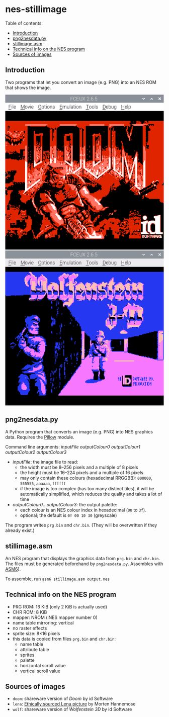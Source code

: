 # nes-stillimage

Table of contents:
* [Introduction](#introduction)
* [png2nesdata.py](#png2nesdatapy)
* [stillimage.asm](#stillimageasm)
* [Technical info on the NES program](#technical-info-on-the-nes-program)
* [Sources of images](#sources-of-images)

## Introduction
Two programs that let you convert an image (e.g. PNG) into an NES ROM that shows the image.

![title screen of shareware DOS Doom in 256&times;192 pixels and 4 shades of red, in FCEUX](snap-doom.png)
![title screen of shareware DOS Wolfenstein 3D in 256&times;200 pixels and 4 bright colours, in FCEUX](snap-wolf.png)

## png2nesdata.py
A Python program that converts an image (e.g. PNG) into NES graphics data. Requires the [Pillow](https://python-pillow.org) module.

Command line arguments: *inputFile outputColour0 outputColour1 outputColour2 outputColour3*
* *inputFile*: the image file to read:
  * the width must be 8&ndash;256 pixels and a multiple of 8 pixels
  * the height must be 16&ndash;224 pixels and a multiple of 16 pixels
  * may only contain these colours (hexadecimal RRGGBB): `000000`, `555555`, `aaaaaa`, `ffffff`
  * if the image is too complex (has too many distinct tiles), it will be automatically simplified, which reduces the quality and takes a lot of time
* *outputColour0*&hellip;*outputColour3*: the output palette:
  * each colour is an NES colour index in hexadecimal (`00` to `3f`).
  * optional; the default is `0f 00 10 30` (greyscale)

The program writes `prg.bin` and `chr.bin`. (They will be overwritten if they already exist.)

## stillimage.asm
An NES program that displays the graphics data from `prg.bin` and `chr.bin`. The files must be generated beforehand by `png2nesdata.py`. Assembles with [ASM6](https://www.romhacking.net/utilities/674/)).

To assemble, run `asm6 stillimage.asm output.nes`

## Technical info on the NES program
* PRG ROM: 16 KiB (only 2 KiB is actually used)
* CHR ROM: 8 KiB
* mapper: NROM (iNES mapper number 0)
* name table mirroring: vertical
* no raster effects
* sprite size: 8&times;16 pixels
* this data is copied from files `prg.bin` and `chr.bin`:
  * name table
  * attribute table
  * sprites
  * palette
  * horizontal scroll value
  * vertical scroll value

## Sources of images
* `doom`: shareware version of *Doom* by id Software
* `lena`: [Ethically sourced Lena picture](https://mortenhannemose.github.io/lena/) by Morten Hannemose
* `wolf`: shareware version of *Wolfenstein 3D* by id Software

